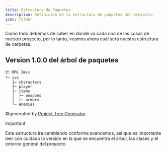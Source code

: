 ```yaml
---
title: Estructura de Paquetes
description: Definición de la estructura de paquetes del proyecto.
icon: folder
---
```


Como todo debemos de saber en donde va cada una de las cosas de nuestro proyecto, por lo tanto, veamos ahora cuál será
nuestra estructura de carpetas.

## Version 1.0.0 del árbol de paquetes <Badge text="Nuevo" type="tip" vertical="middle" />
```
📦 RPG Java
└─ src
   ├─ characters
   ├─ player
   ├─ items
   │  ├─ weapons
   │  ├─ armors
   └─ enemies
```

©generated by [Project Tree Generator](https://woochanleee.github.io/project-tree-generator)

> [!important]
> Esta estructura ira cambiando conforme avancemos, así que es importante leer con cuidado la versión en la que se
> encuentra el arbol, las clases y el entorno general del proyecto.
